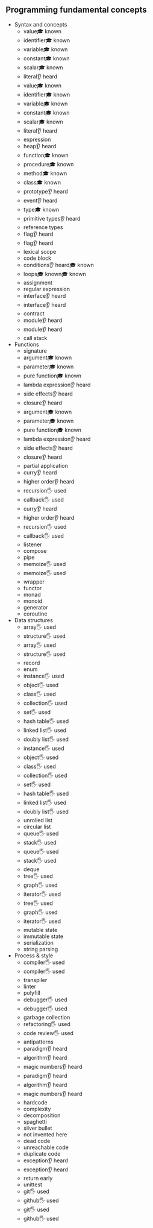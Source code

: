 ## Programming fundamental concepts

- Syntax and concepts
  - value🎓 known
  - identifier🎓 known
  - variable🎓 known
  - constant🎓 known
  - scalar🎓 known
  - literal👂 heard
  - value🎓 known
  - identifier🎓 known
  - variable🎓 known
  - constant🎓 known
  - scalar🎓 known
  - literal👂 heard
  - expression
  - heap👂 heard
  - function🎓 known
  - procedure🎓 known
  - method🎓 known
  - class🎓 known
  - prototype👂 heard
  - event👂 heard
  - type🎓 known
  - primitive types👂 heard
  - reference types
  - flag👂 heard
  - flag👂 heard
  - lexical scope
  - code block
  - conditions👂 heard🎓 known
  - loops🎓 known🎓 known
  - assignment  
  - regular expression
  - interface👂 heard
  - interface👂 heard
  - contract
  - module👂 heard
  - module👂 heard
  - call stack
- Functions
  - signature
  - argument🎓 known
  - parameter🎓 known
  - pure function🎓 known
  - lambda expression👂 heard
  - side effects👂 heard
  - closure👂 heard
  - argument🎓 known
  - parameter🎓 known
  - pure function🎓 known
  - lambda expression👂 heard
  - side effects👂 heard
  - closure👂 heard
  - partial application
  - curry👂 heard
  - higher order👂 heard
  - recursion🖐️ used
  - callback🖐️ used
  - curry👂 heard
  - higher order👂 heard
  - recursion🖐️ used
  - callback🖐️ used
  - listener
  - compose
  - pipe
  - memoize🖐️ used
  - memoize🖐️ used
  - wrapper
  - functor
  - monad
  - monoid
  - generator
  - coroutine
- Data structures
  - array🖐️ used
  - structure🖐️ used
  - array🖐️ used
  - structure🖐️ used
  - record
  - enum
  - instance🖐️ used
  - object🖐️ used
  - class🖐️ used
  - collection🖐️ used
  - set🖐️ used
  - hash table🖐️ used
  - linked list🖐️ used
  - doubly list🖐️ used
  - instance🖐️ used
  - object🖐️ used
  - class🖐️ used
  - collection🖐️ used
  - set🖐️ used
  - hash table🖐️ used
  - linked list🖐️ used
  - doubly list🖐️ used
  - unrolled list
  - circular list
  - queue🖐️ used
  - stack🖐️ used
  - queue🖐️ used
  - stack🖐️ used
  - deque
  - tree🖐️ used
  - graph🖐️ used
  - iterator🖐️ used
  - tree🖐️ used
  - graph🖐️ used
  - iterator🖐️ used
  - mutable state
  - immutable state
  - serialization
  - string parsing
- Process & style
  - compiler🖐️ used
  - compiler🖐️ used
  - transpiler
  - linter
  - polyfill
  - debugger🖐️ used
  - debugger🖐️ used
  - garbage collection
  - refactoring🖐️ used
  - code review🖐️ used
  - antipatterns
  - paradigm👂 heard
  - algorithm👂 heard
  - magic numbers👂 heard
  - paradigm👂 heard
  - algorithm👂 heard
  - magic numbers👂 heard
  - hardcode
  - complexity
  - decomposition
  - spaghetti
  - silver bullet
  - not invented here
  - dead code
  - unreachable code
  - duplicate code
  - exception👂 heard
  - exception👂 heard
  - return early
  - unittest
  - git🖐️ used
  - github🖐️ used
  - git🖐️ used
  - github🖐️ used
